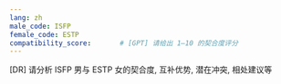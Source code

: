 ```yaml
---
lang: zh
male_code: ISFP
female_code: ESTP
compatibility_score:       # [GPT] 请给出 1–10 的契合度评分
---
```


[DR] 请分析 ISFP 男与 ESTP 女的契合度, 互补优势, 潜在冲突, 相处建议等

